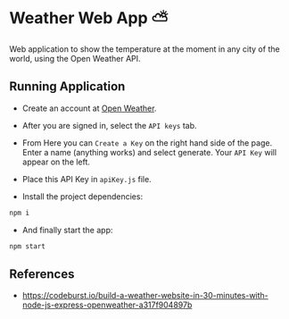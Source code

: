 # Weather Web App ⛅

Web application to show the temperature at the moment in any city of the world, using the Open Weather API.

## Running Application

- Create an account at [Open Weather](https://openweathermap.org/api).

- After you are signed in, select the `API keys` tab.

- From Here you can `Create a Key` on the right hand side of the page. Enter a name (anything works) and select generate. Your `API Key` will appear on the left.

- Place this API Key in `apiKey.js` file.

- Install the project dependencies:

```sh
npm i
```

- And finally start the app:

```sh
npm start
```

## References

- https://codeburst.io/build-a-weather-website-in-30-minutes-with-node-js-express-openweather-a317f904897b
